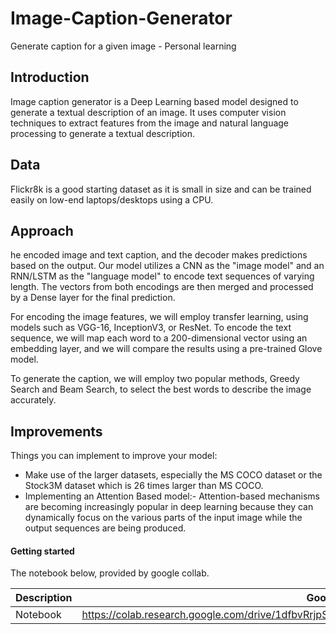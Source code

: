 # Image-Caption-Generator
Generate caption for a given image - Personal learning

## Introduction
Image caption generator is a Deep Learning based model designed to generate a textual description of an image. It uses computer vision techniques to extract features from the image and natural language processing to generate a textual description. 

## Data
Flickr8k is a good starting dataset as it is small in size and can be trained easily on low-end laptops/desktops using a CPU.

## Approach

he encoded image and text caption, and the decoder makes predictions based on the output. Our model utilizes a CNN as the "image model" and an RNN/LSTM as the "language model" to encode text sequences of varying length. The vectors from both encodings are then merged and processed by a Dense layer for the final prediction.

For encoding the image features, we will employ transfer learning, using models such as VGG-16, InceptionV3, or ResNet. To encode the text sequence, we will map each word to a 200-dimensional vector using an embedding layer, and we will compare the results using a pre-trained Glove model.

To generate the caption, we will employ two popular methods, Greedy Search and Beam Search, to select the best words to describe the image accurately.

## Improvements
Things you can implement to improve your model:

- Make use of the larger datasets, especially the MS COCO dataset or the Stock3M dataset which is 26 times larger than MS COCO.
- Implementing an Attention Based model:- Attention-based mechanisms are becoming increasingly popular in deep learning because they can dynamically focus on the various parts of the input image while the output sequences are being produced.

#### Getting started
The notebook below, provided by google collab.


| Description       | Google Colab                                                              |
|-------------------|---------------------------------------------------------------------------|
| Notebook  | https://colab.research.google.com/drive/1dfbvRrjpSAD_r3vmqkGQiSTOnl_maM9j#scrollTo=CGcGqYoc6W8a|
